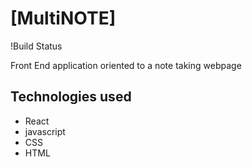 # [MultiNOTE]

!Build Status

Front End application oriented to a note taking webpage

## Technologies used

- React
- javascript
- CSS
- HTML